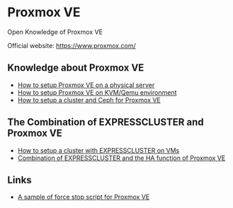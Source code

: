 # Proxmox VE

Open Knowledge of Proxmox VE

Official website: https://www.proxmox.com/

## Knowledge about Proxmox VE

- [How to setup Proxmox VE on a physical server](/Proxmox-VE-Physical-Server-Quick-Start-Guide.md)
- [How to setup Proxmox VE on KVM/Qemu environment](/proxmox_setup_as_vm.md)
- [How to setup a cluster and Ceph for Proxmox VE](/setup_cluster_and_ceph.md)

## The Combination of EXPRESSCLUSTER and Proxmox VE

- [How to setup a cluster with EXPRESSCLUSTER on VMs](/setup_guest_os_cluster.md)
- [Combination of EXPRESSCLUSTER and the HA function of Proxmox VE](/ecx_cluster_with_pve_ha.md)

## Links

- [A sample of force stop script for Proxmox VE](https://github.com/EXPRESSCLUSTER/ForceStop/blob/main/Proxmox_VE/)
